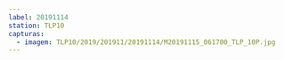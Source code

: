 ```yaml
---
label: 20191114
station: TLP10
capturas:
  - imagem: TLP10/2019/201911/20191114/M20191115_061700_TLP_10P.jpg
---
```

